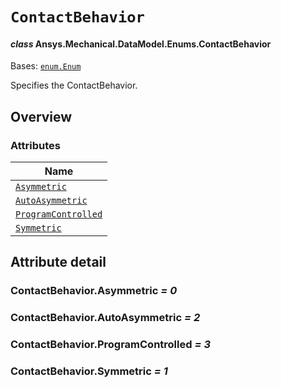 # `ContactBehavior`

<a id="ansys.mechanical.stubs.v241.Ansys.Mechanical.DataModel.Enums.ContactBehavior"></a>

#### *class* Ansys.Mechanical.DataModel.Enums.ContactBehavior

Bases: [`enum.Enum`](https://docs.python.org/3/library/enum.html#enum.Enum)

Specifies the ContactBehavior.

<!-- !! processed by numpydoc !! -->

<a id="overview"></a>

## Overview

### Attributes

| Name |
| ----------------------------------------------------------- |
| [`Asymmetric`](#ContactBehavior.Asymmetric) |
| [`AutoAsymmetric`](#ContactBehavior.AutoAsymmetric) |
| [`ProgramControlled`](#ContactBehavior.ProgramControlled) |
| [`Symmetric`](#ContactBehavior.Symmetric) |

<a id="attribute-detail"></a>

## Attribute detail

<a id="ContactBehavior.Asymmetric"></a>

### ContactBehavior.Asymmetric *= 0*

<a id="ContactBehavior.AutoAsymmetric"></a>

### ContactBehavior.AutoAsymmetric *= 2*

<a id="ContactBehavior.ProgramControlled"></a>

### ContactBehavior.ProgramControlled *= 3*

<a id="ContactBehavior.Symmetric"></a>

### ContactBehavior.Symmetric *= 1*


